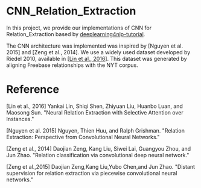 # CNN_Relation_Extraction
In this project, we provide our implementations of CNN for Relation_Extraction based by [deeplearning4nlp-tutorial](https://github.com/UKPLab/deeplearning4nlp-tutorial/tree/master/2017-07_Seminar/Session%203%20-%20Relation%20CNN/code).

The CNN architecture was implemented was inspired by [Nguyen et al. 2015] and [Zeng et al., 2014].
We use a widely used dataset developed by Riedel 2010, available in [[Lin et al., 2016](https://github.com/thunlp/NRE)]. This dataset was generated by aligning Freebase relationships with the NYT corpus.

# Reference
[Lin et al., 2016] Yankai Lin, Shiqi Shen, Zhiyuan Liu, Huanbo Luan, and Maosong Sun. "Neural Relation Extraction with Selective Attention over Instances."

[Nguyen et al. 2015] Nguyen, Thien Huu, and Ralph Grishman. "Relation Extraction: Perspective from Convolutional Neural Networks."

[Zeng et al., 2014] Daojian Zeng, Kang Liu, Siwei Lai, Guangyou Zhou, and Jun Zhao. "Relation classification via convolutional deep neural network."

[Zeng et al.,2015] Daojian Zeng,Kang Liu,Yubo Chen,and Jun Zhao. "Distant supervision for relation extraction via piecewise convolutional neural networks."
